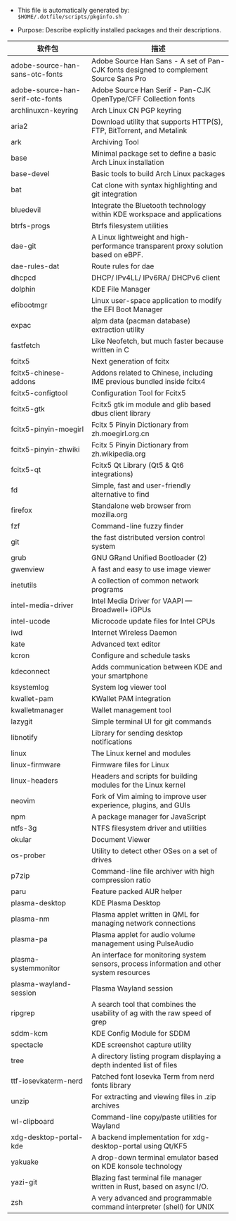 * This file is automatically generated by: `$HOME/.dotfile/scripts/pkginfo.sh`

* Purpose: Describe explicitly installed packages and their descriptions.

| 软件包 | 描述 |
| ------- | ---- |
| adobe-source-han-sans-otc-fonts | Adobe Source Han Sans - A set of Pan-CJK fonts designed to complement Source Sans Pro |
| adobe-source-han-serif-otc-fonts | Adobe Source Han Serif - Pan-CJK OpenType/CFF Collection fonts |
| archlinuxcn-keyring | Arch Linux CN PGP keyring |
| aria2 | Download utility that supports HTTP(S), FTP, BitTorrent, and Metalink |
| ark | Archiving Tool |
| base | Minimal package set to define a basic Arch Linux installation |
| base-devel | Basic tools to build Arch Linux packages |
| bat | Cat clone with syntax highlighting and git integration |
| bluedevil | Integrate the Bluetooth technology within KDE workspace and applications |
| btrfs-progs | Btrfs filesystem utilities |
| dae-git | A Linux lightweight and high-performance transparent proxy solution based on eBPF. |
| dae-rules-dat | Route rules for dae |
| dhcpcd | DHCP/ IPv4LL/ IPv6RA/ DHCPv6 client |
| dolphin | KDE File Manager |
| efibootmgr | Linux user-space application to modify the EFI Boot Manager |
| expac | alpm data (pacman database) extraction utility |
| fastfetch | Like Neofetch, but much faster because written in C |
| fcitx5 | Next generation of fcitx |
| fcitx5-chinese-addons | Addons related to Chinese, including IME previous bundled inside fcitx4 |
| fcitx5-configtool | Configuration Tool for Fcitx5 |
| fcitx5-gtk | Fcitx5 gtk im module and glib based dbus client library |
| fcitx5-pinyin-moegirl | Fcitx 5 Pinyin Dictionary from zh.moegirl.org.cn |
| fcitx5-pinyin-zhwiki | Fcitx 5 Pinyin Dictionary from zh.wikipedia.org |
| fcitx5-qt | Fcitx5 Qt Library (Qt5 & Qt6 integrations) |
| fd | Simple, fast and user-friendly alternative to find |
| firefox | Standalone web browser from mozilla.org |
| fzf | Command-line fuzzy finder |
| git | the fast distributed version control system |
| grub | GNU GRand Unified Bootloader (2) |
| gwenview | A fast and easy to use image viewer |
| inetutils | A collection of common network programs |
| intel-media-driver | Intel Media Driver for VAAPI — Broadwell+ iGPUs |
| intel-ucode | Microcode update files for Intel CPUs |
| iwd | Internet Wireless Daemon |
| kate | Advanced text editor |
| kcron | Configure and schedule tasks |
| kdeconnect | Adds communication between KDE and your smartphone |
| ksystemlog | System log viewer tool |
| kwallet-pam | KWallet PAM integration |
| kwalletmanager | Wallet management tool |
| lazygit | Simple terminal UI for git commands |
| libnotify | Library for sending desktop notifications |
| linux | The Linux kernel and modules |
| linux-firmware | Firmware files for Linux |
| linux-headers | Headers and scripts for building modules for the Linux kernel |
| neovim | Fork of Vim aiming to improve user experience, plugins, and GUIs |
| npm | A package manager for JavaScript |
| ntfs-3g | NTFS filesystem driver and utilities |
| okular | Document Viewer |
| os-prober | Utility to detect other OSes on a set of drives |
| p7zip | Command-line file archiver with high compression ratio |
| paru | Feature packed AUR helper |
| plasma-desktop | KDE Plasma Desktop |
| plasma-nm | Plasma applet written in QML for managing network connections |
| plasma-pa | Plasma applet for audio volume management using PulseAudio |
| plasma-systemmonitor | An interface for monitoring system sensors, process information and other system resources |
| plasma-wayland-session | Plasma Wayland session |
| ripgrep | A search tool that combines the usability of ag with the raw speed of grep |
| sddm-kcm | KDE Config Module for SDDM |
| spectacle | KDE screenshot capture utility |
| tree | A directory listing program displaying a depth indented list of files |
| ttf-iosevkaterm-nerd | Patched font Iosevka Term from nerd fonts library |
| unzip | For extracting and viewing files in .zip archives |
| wl-clipboard | Command-line copy/paste utilities for Wayland |
| xdg-desktop-portal-kde | A backend implementation for xdg-desktop-portal using Qt/KF5 |
| yakuake | A drop-down terminal emulator based on KDE konsole technology |
| yazi-git | Blazing fast terminal file manager written in Rust, based on async I/O. |
| zsh | A very advanced and programmable command interpreter (shell) for UNIX |
